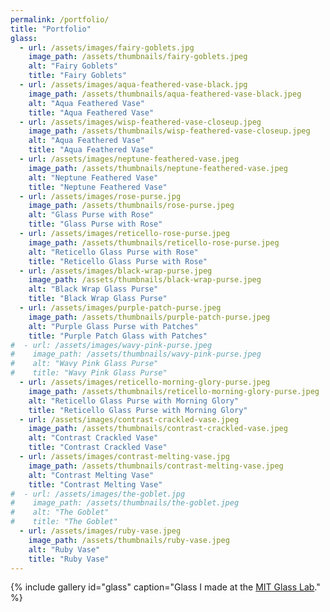 ```yaml
---
permalink: /portfolio/
title: "Portfolio"
glass:
  - url: /assets/images/fairy-goblets.jpg
    image_path: /assets/thumbnails/fairy-goblets.jpeg
    alt: "Fairy Goblets"
    title: "Fairy Goblets"
  - url: /assets/images/aqua-feathered-vase-black.jpg
    image_path: /assets/thumbnails/aqua-feathered-vase-black.jpeg
    alt: "Aqua Feathered Vase"
    title: "Aqua Feathered Vase"
  - url: /assets/images/wisp-feathered-vase-closeup.jpeg
    image_path: /assets/thumbnails/wisp-feathered-vase-closeup.jpeg
    alt: "Aqua Feathered Vase"
    title: "Aqua Feathered Vase"
  - url: /assets/images/neptune-feathered-vase.jpeg
    image_path: /assets/thumbnails/neptune-feathered-vase.jpeg
    alt: "Neptune Feathered Vase"
    title: "Neptune Feathered Vase"
  - url: /assets/images/rose-purse.jpg
    image_path: /assets/thumbnails/rose-purse.jpeg
    alt: "Glass Purse with Rose"
    title: "Glass Purse with Rose"
  - url: /assets/images/reticello-rose-purse.jpeg
    image_path: /assets/thumbnails/reticello-rose-purse.jpeg
    alt: "Reticello Glass Purse with Rose"
    title: "Reticello Glass Purse with Rose"
  - url: /assets/images/black-wrap-purse.jpeg
    image_path: /assets/thumbnails/black-wrap-purse.jpeg
    alt: "Black Wrap Glass Purse"
    title: "Black Wrap Glass Purse"
  - url: /assets/images/purple-patch-purse.jpeg
    image_path: /assets/thumbnails/purple-patch-purse.jpeg
    alt: "Purple Glass Purse with Patches"
    title: "Purple Patch Glass with Patches"
#  - url: /assets/images/wavy-pink-purse.jpeg
#    image_path: /assets/thumbnails/wavy-pink-purse.jpeg
#    alt: "Wavy Pink Glass Purse"
#    title: "Wavy Pink Glass Purse"
  - url: /assets/images/reticello-morning-glory-purse.jpeg
    image_path: /assets/thumbnails/reticello-morning-glory-purse.jpeg
    alt: "Reticello Glass Purse with Morning Glory"
    title: "Reticello Glass Purse with Morning Glory"
  - url: /assets/images/contrast-crackled-vase.jpeg
    image_path: /assets/thumbnails/contrast-crackled-vase.jpeg
    alt: "Contrast Crackled Vase"
    title: "Contrast Crackled Vase"
  - url: /assets/images/contrast-melting-vase.jpg
    image_path: /assets/thumbnails/contrast-melting-vase.jpeg
    alt: "Contrast Melting Vase"
    title: "Contrast Melting Vase"
#  - url: /assets/images/the-goblet.jpg
#    image_path: /assets/thumbnails/the-goblet.jpeg
#    alt: "The Goblet"
#    title: "The Goblet"
  - url: /assets/images/ruby-vase.jpeg
    image_path: /assets/thumbnails/ruby-vase.jpeg
    alt: "Ruby Vase"
    title: "Ruby Vase"
---
```


{% include gallery id="glass" caption="Glass I made at the [MIT Glass Lab](https://glasslab.scripts.mit.edu/)." %}
